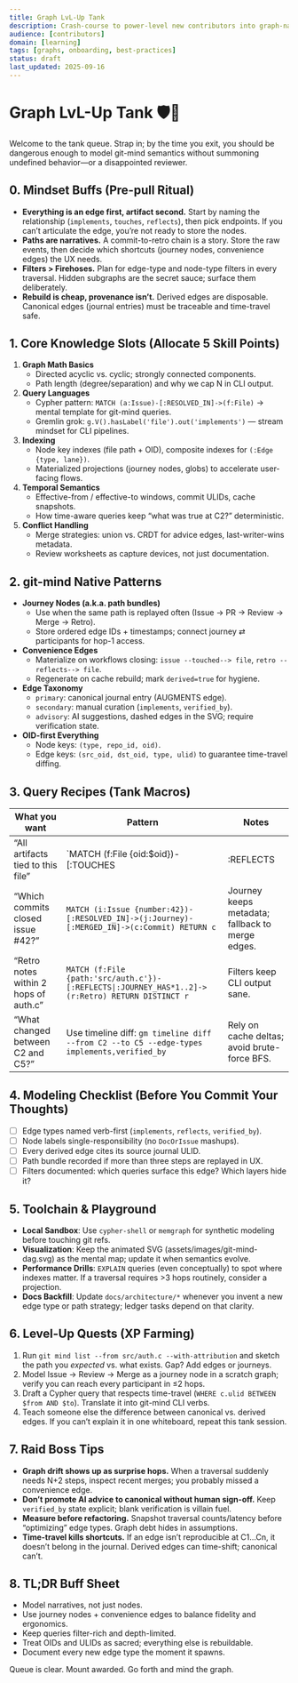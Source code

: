 ```yaml
---
title: Graph LvL-Up Tank
description: Crash-course to power-level new contributors into graph-native thinking for git-mind.
audience: [contributors]
domain: [learning]
tags: [graphs, onboarding, best-practices]
status: draft
last_updated: 2025-09-16
---
```


# Graph LvL-Up Tank 🛡️🧠

Welcome to the tank queue. Strap in; by the time you exit, you should be dangerous enough to model git-mind semantics without summoning undefined behavior—or a disappointed reviewer.

## 0. Mindset Buffs (Pre-pull Ritual)
- **Everything is an edge first, artifact second.** Start by naming the relationship (`implements`, `touches`, `reflects`), then pick endpoints. If you can’t articulate the edge, you’re not ready to store the nodes.
- **Paths are narratives.** A commit-to-retro chain is a story. Store the raw events, then decide which shortcuts (journey nodes, convenience edges) the UX needs.
- **Filters > Firehoses.** Plan for edge-type and node-type filters in every traversal. Hidden subgraphs are the secret sauce; surface them deliberately.
- **Rebuild is cheap, provenance isn’t.** Derived edges are disposable. Canonical edges (journal entries) must be traceable and time-travel safe.

## 1. Core Knowledge Slots (Allocate 5 Skill Points)
1. **Graph Math Basics**
   - Directed acyclic vs. cyclic; strongly connected components.
   - Path length (degree/separation) and why we cap N in CLI output.
2. **Query Languages**
   - Cypher pattern: `MATCH (a:Issue)-[:RESOLVED_IN]->(f:File)` → mental template for git-mind queries.
   - Gremlin grok: `g.V().hasLabel('file').out('implements')` — stream mindset for CLI pipelines.
3. **Indexing**
   - Node key indexes (file path + OID), composite indexes for `(:Edge {type, lane})`.
   - Materialized projections (journey nodes, globs) to accelerate user-facing flows.
4. **Temporal Semantics**
   - Effective-from / effective-to windows, commit ULIDs, cache snapshots.
   - How time-aware queries keep “what was true at C2?” deterministic.
5. **Conflict Handling**
   - Merge strategies: union vs. CRDT for advice edges, last-writer-wins metadata.
   - Review worksheets as capture devices, not just documentation.

## 2. git-mind Native Patterns
- **Journey Nodes (a.k.a. path bundles)**
  - Use when the same path is replayed often (Issue → PR → Review → Merge → Retro).
  - Store ordered edge IDs + timestamps; connect journey ⇄ participants for hop-1 access.
- **Convenience Edges**
  - Materialize on workflows closing: `issue --touched--> file`, `retro --reflects--> file`.
  - Regenerate on cache rebuild; mark `derived=true` for hygiene.
- **Edge Taxonomy**
  - `primary`: canonical journal entry (AUGMENTS edge).
  - `secondary`: manual curation (`implements`, `verified_by`).
  - `advisory`: AI suggestions, dashed edges in the SVG; require verification state.
- **OID-first Everything**
  - Node keys: `(type, repo_id, oid)`.
  - Edge keys: `(src_oid, dst_oid, type, ulid)` to guarantee time-travel diffing.

## 3. Query Recipes (Tank Macros)
| What you want | Pattern | Notes |
| --- | --- | --- |
| “All artifacts tied to this file” | `MATCH (f:File {oid:$oid})-[:TOUCHES|:REFLECTS|:JOURNEY_HAS*1..2]->(x) RETURN x` | Include journey bundles for 1-hop hits. |
| “Which commits closed issue #42?” | `MATCH (i:Issue {number:42})-[:RESOLVED_IN]->(j:Journey)-[:MERGED_IN]->(c:Commit) RETURN c` | Journey keeps metadata; fallback to merge edges. |
| “Retro notes within 2 hops of auth.c” | `MATCH (f:File {path:'src/auth.c'})-[:REFLECTS\|:JOURNEY_HAS*1..2]->(r:Retro) RETURN DISTINCT r` | Filters keep CLI output sane. |
| “What changed between C2 and C5?” | Use timeline diff: `gm timeline diff --from C2 --to C5 --edge-types implements,verified_by` | Rely on cache deltas; avoid brute-force BFS. |

## 4. Modeling Checklist (Before You Commit Your Thoughts)
- [ ] Edge types named verb-first (`implements`, `reflects`, `verified_by`).
- [ ] Node labels single-responsibility (no `DocOrIssue` mashups).
- [ ] Every derived edge cites its source journal ULID.
- [ ] Path bundle recorded if more than three steps are replayed in UX.
- [ ] Filters documented: which queries surface this edge? Which layers hide it?

## 5. Toolchain & Playground
- **Local Sandbox**: Use `cypher-shell` or `memgraph` for synthetic modeling before touching git refs.
- **Visualization**: Keep the animated SVG (assets/images/git-mind-dag.svg) as the mental map; update it when semantics evolve.
- **Performance Drills**: `EXPLAIN` queries (even conceptually) to spot where indexes matter. If a traversal requires >3 hops routinely, consider a projection.
- **Docs Backfill**: Update `docs/architecture/*` whenever you invent a new edge type or path strategy; ledger tasks depend on that clarity.

## 6. Level-Up Quests (XP Farming)
1. Run `git mind list --from src/auth.c --with-attribution` and sketch the path you *expected* vs. what exists. Gap? Add edges or journeys.
2. Model Issue → Review → Merge as a journey node in a scratch graph; verify you can reach every participant in ≤2 hops.
3. Draft a Cypher query that respects time-travel (`WHERE c.ulid BETWEEN $from AND $to`). Translate it into git-mind CLI verbs.
4. Teach someone else the difference between canonical vs. derived edges. If you can’t explain it in one whiteboard, repeat this tank session.

## 7. Raid Boss Tips
- **Graph drift shows up as surprise hops.** When a traversal suddenly needs N+2 steps, inspect recent merges; you probably missed a convenience edge.
- **Don’t promote AI advice to canonical without human sign-off.** Keep `verified_by` state explicit; blank verification is villain fuel.
- **Measure before refactoring.** Snapshot traversal counts/latency before “optimizing” edge types. Graph debt hides in assumptions.
- **Time-travel kills shortcuts.** If an edge isn’t reproducible at C1…Cn, it doesn’t belong in the journal. Derived edges can time-shift; canonical can’t.

## 8. TL;DR Buff Sheet
- Model narratives, not just nodes.
- Use journey nodes + convenience edges to balance fidelity and ergonomics.
- Keep queries filter-rich and depth-limited.
- Treat OIDs and ULIDs as sacred; everything else is rebuildable.
- Document every new edge type the moment it spawns.

Queue is clear. Mount awarded. Go forth and mind the graph.
